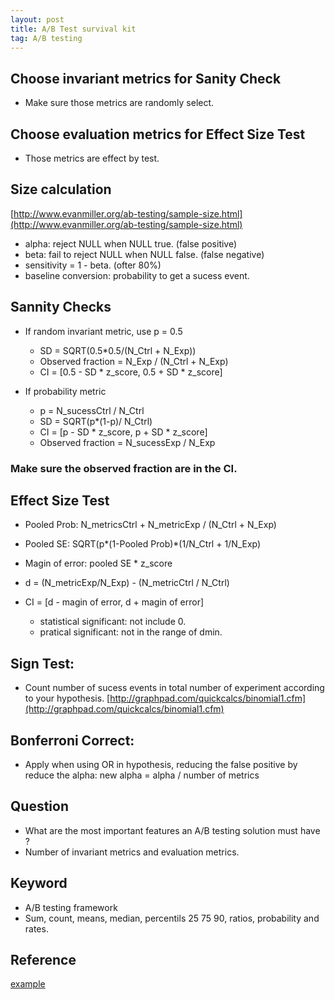 ```yaml
---
layout: post
title: A/B Test survival kit
tag: A/B testing
---
```


## Choose invariant metrics for Sanity Check
- Make sure those metrics are randomly select.
## Choose evaluation metrics for Effect Size Test
- Those metrics are effect by test.

## Size calculation
[http://www.evanmiller.org/ab-testing/sample-size.html](http://www.evanmiller.org/ab-testing/sample-size.html)
- alpha: reject NULL when NULL true. (false positive)
- beta: fail to reject NULL when NULL false. (false negative)
- sensitivity = 1 - beta. (ofter 80%)
- baseline conversion: probability to get a sucess event.

## Sannity Checks
- If random invariant metric, use p = 0.5
  - SD = SQRT(0.5*0.5/(N_Ctrl + N_Exp))
  - Observed fraction = N_Exp / (N_Ctrl + N_Exp)
  - CI = [0.5 - SD * z_score, 0.5 + SD * z_score]


- If probability metric
  - p = N_sucessCtrl / N_Ctrl
  - SD = SQRT(p*(1-p)/ N_Ctrl)
  - CI = [p - SD * z_score, p + SD * z_score]
  - Observed fraction = N_sucessExp / N_Exp

### Make sure the observed fraction are in the CI.

## Effect Size Test
- Pooled Prob: N_metricsCtrl + N_metricExp / (N_Ctrl + N_Exp)
- Pooled SE: SQRT(p*(1-Pooled Prob)*(1/N_Ctrl + 1/N_Exp)
- Magin of error: pooled SE * z_score
- d = (N_metricExp/N_Exp) - (N_metricCtrl / N_Ctrl)
- CI = [d - magin of error, d + magin of error]

  - statistical significant: not include 0.
  - pratical significant: not in the range of dmin.

## Sign Test:
- Count number of sucess events in total number of experiment according to your hypothesis.
[http://graphpad.com/quickcalcs/binomial1.cfm](http://graphpad.com/quickcalcs/binomial1.cfm)

## Bonferroni Correct:
- Apply when using OR in hypothesis, reducing the false positive by reduce the alpha: new alpha = alpha / number of metrics

## Question
- What are the most important features an A/B testing solution must have ?
- Number of invariant metrics and evaluation metrics.

## Keyword
- A/B testing framework
- Sum, count, means, median, percentils 25 75 90, ratios, probability and rates.

## Reference
[example](https://docs.google.com/spreadsheets/d/1XsonyHFODqR9Gj0Q4KT8-7U-Bd3iH5__XoGrx1Jccy8/edit#gid=1124137883)
